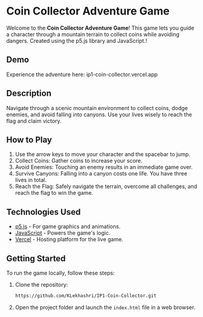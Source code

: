 # Coin Collector Adventure Game  

Welcome to the **Coin Collector Adventure Game**! This game lets you guide a character through a mountain terrain to collect coins while avoiding dangers. Created using the p5.js library and JavaScript.!  

## Demo  

Experience the adventure here: ip1-coin-collector.vercel.app

## Description  

Navigate through a scenic mountain environment to collect coins, dodge enemies, and avoid falling into canyons. Use your lives wisely to reach the flag and claim victory.  

## How to Play  
 
1. Use the arrow keys to move your character and the spacebar to jump.
2. Collect Coins: Gather coins to increase your score.
3. Avoid Enemies: Touching an enemy results in an immediate game over.
4. Survive Canyons: Falling into a canyon costs one life. You have three lives in total.
5. Reach the Flag: Safely navigate the terrain, overcome all challenges, and reach the flag to win the game. 

## Technologies Used  

- [p5.js](https://p5js.org/) - For game graphics and animations.  
- [JavaScript](https://developer.mozilla.org/en-US/docs/Web/JavaScript) - Powers the game's logic.  
- [Vercel](https://vercel.com/) - Hosting platform for the live game.  

## Getting Started  

To run the game locally, follow these steps:  

1. Clone the repository:  
   ```bash  
   https://github.com/KLekhashri/IP1-Coin-Collector.git
   ```  
2. Open the project folder and launch the `index.html` file in a web browser.  
